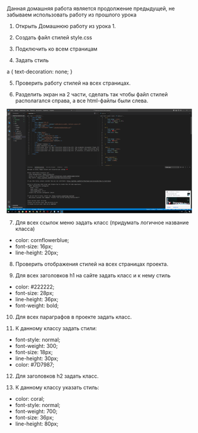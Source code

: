 Данная домашняя работа является продолжение предыдущей, не забываем использовать работу из прошлого урока

1. Открыть Домашнюю работу из урока 1.

2. Создать файл стилей style.css

3. Подключить ко всем страницам

4. Задать стиль

a {
text-decoration: none;
}


5. Проверить работу стилей на всех страницах.

6. Разделить экран на 2 части, сделать так чтобы файл стилей располагался справа, а все html-файлы были слева. 

![img1](hw1\assets\images\123.png)

7. Для всех ссылок меню задать класс (придумать логичное название класса) 
* color: cornflowerblue;
* font-size: 16px;
* line-height: 20px;

8. Проверить отображения стилей на всех страницах проекта.

9. Для всех заголовков h1 на сайте задать класс и к нему стиль
* color: #222222;
* font-size: 28px;
* line-height: 36px;
* font-weight: bold;

10. Для всех параграфов в проекте задать класс.

11. К данному классу задать стили:
* font-style: normal;
* font-weight: 300;
* font-size: 18px;
* line-height: 30px;
* color: #7D7987;

12. Для заголовков h2 задать класс.

13. К данному классу указать стиль:
* color: coral;
* font-style: normal;
* font-weight: 700;
* font-size: 36px;
* line-height: 80px;